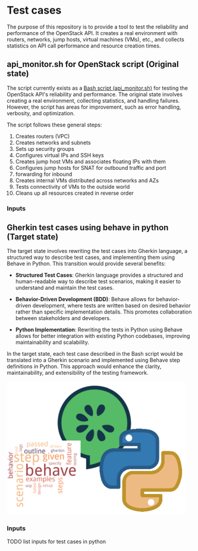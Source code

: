 # Test cases
The purpose of this repository is to provide a tool to test the reliability and performance of the OpenStack API. It creates a real environment with routers, networks, jump hosts, virtual machines (VMs), etc., and collects statistics on API call performance and resource creation times.

## api_monitor.sh for OpenStack script (Original state)
The script currently exists as a [Bash script (api_monitor.sh)](https://github.com/SovereignCloudStack/openstack-health-monitor/blob/main/api_monitor.sh) for testing the OpenStack API's reliability and performance. The original state involves creating a real environment, collecting statistics, and handling failures. However, the script has areas for improvement, such as error handling, verbosity, and optimization.

The script follows these general steps:
1) Creates routers (VPC)
2) Creates networks and subnets
3) Sets up security groups
4) Configures virtual IPs and SSH keys
5) Creates jump host VMs and associates floating IPs with them
6) Configures jump hosts for SNAT for outbound traffic and port
7) forwarding for inbound
8) Creates internal VMs distributed across networks and AZs
9) Tests connectivity of VMs to the outside world
10) Cleans up all resources created in reverse order

### Inputs


## Gherkin test cases using behave in python (Target state)
The target state involves rewriting the test cases into Gherkin language, a structured way to describe test cases, and implementing them using Behave in Python. This transition would provide several benefits:

- **Structured Test Cases**: Gherkin language provides a structured and human-readable way to describe test scenarios, making it easier to understand and maintain the test cases.

- **Behavior-Driven Development (BDD)**: Behave allows for behavior-driven development, where tests are written based on desired behavior rather than specific implementation details. This promotes collaboration between stakeholders and developers.

- **Python Implementation**: Rewriting the tests in Python using Behave allows for better integration with existing Python codebases, improving maintainability and scalability.

In the target state, each test case described in the Bash script would be translated into a Gherkin scenario and implemented using Behave step definitions in Python. This approach would enhance the clarity, maintainability, and extensibility of the testing framework.

![Tech stack](../assets/img/TechStack.png "Tech stack")

### Inputs
TODO list inputs for test cases in python